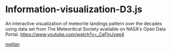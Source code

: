 # Information-visualization-D3.js

An interactive visualization of meteorite landings pattern over the decades using data set from The Meteoritical Society available on NASA's Open Data Portal.
https://www.youtube.com/watch?v=_CeFlnJyqe4

[metlan](https://www.youtube.com/watch?v=_CeFlnJyqe4)
